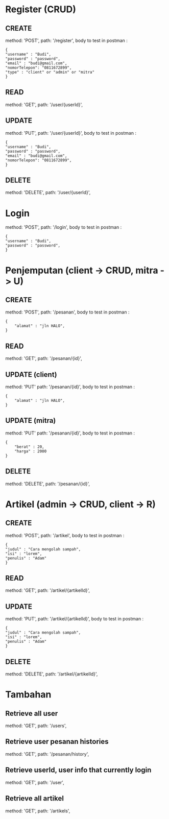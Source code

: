 # Register (CRUD)
## CREATE 
method: 'POST',
path: '/register',
body to test in postman : 
```
{
"username" : "Budi", 
"password" : "password",
"email" : "budi@gmail.com",
"nomorTelepon": "0811672899",
"type" : "client" or "admin" or "mitra"
}
```
## READ
method: 'GET',
path: '/user/{userId}',

## UPDATE
method: 'PUT',
path: '/user/{userId}',
body to test in postman : 
```
{
"username" : "Budi", 
"password" : "password",
"email" : "budi@gmail.com",
"nomorTelepon": "0811672899",
}
```

## DELETE
method: 'DELETE',
path: '/user/{userId}',

# Login
method: 'POST',
path: '/login',
body to test in postman : 
```
{
"username" : "Budi", 
"password" : "password",
}
```

# Penjemputan  (client -> CRUD, mitra -> U)
## CREATE 
method: 'POST',
path: '/pesanan',
body to test in postman : 
```
{
    "alamat" : "jln HALO", 
}
```
     
## READ
method: 'GET',
path: '/pesanan/{id}',

## UPDATE (client)
method: 'PUT'
path: '/pesanan/{id}',
body to test in postman : 
```
{
    "alamat" : "jln HALO", 
}
```

## UPDATE (mitra)
method: 'PUT'
path: '/pesanan/{id}',
body to test in postman : 
```
{
    "berat" : 20, 
    "harga" : 2000
}
```

## DELETE
method: 'DELETE',
path: '/pesanan/{id}',

# Artikel (admin -> CRUD, client -> R)
## CREATE
method: 'POST',
path: '/artikel',
body to test in postman : 
```
{
"judul" : "Cara mengolah sampah", 
"isi" : "lorem",
"penulis" : "Adam"
}
```

## READ
method: 'GET',
path: '/artikel/{artikelId}',
   
## UPDATE
method: 'PUT',
path: '/artikel/{artikelId}',
body to test in postman : 
```
{
"judul" : "Cara mengolah sampah", 
"isi" : "lorem",
"penulis" : "Adam"
}
```
   
## DELETE
method: 'DELETE',
path: '/artikel/{artikelId}',

    
# Tambahan
## Retrieve all user
method: 'GET',
path: '/users',

## Retrieve user pesanan histories
method: 'GET',
path: '/pesanan/history',
    
## Retrieve userId, user info that currently login
method: 'GET',
path: '/user',

## Retrieve all artikel
method: 'GET',
path: '/artikels',
   

